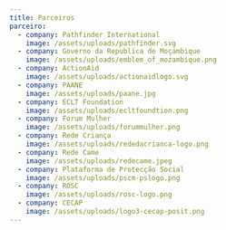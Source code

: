 ```yaml
---
title: Parceiros
parceiro:
  - company: Pathfinder International
    image: /assets/uploads/pathfinder.svg
  - company: Governo da Republica de Moçambique
    image: /assets/uploads/emblem_of_mozambique.png
  - company: ActionAid
    image: /assets/uploads/actionaidlogo.svg
  - company: PAANE
    image: /assets/uploads/paane.jpg
  - company: ECLT Foundation
    image: /assets/uploads/ecltfoundtion.png
  - company: Forum Mulher
    image: /assets/uploads/forummulher.png
  - company: Rede Criança
    image: /assets/uploads/rededacrianca-logo.png
  - company: Rede Came
    image: /assets/uploads/redecame.jpeg
  - company: Plataforma de Protecção Social
    image: /assets/uploads/pscm-pslogo.png
  - company: ROSC
    image: /assets/uploads/rosc-logo.png
  - company: CECAP
    image: /assets/uploads/logo3-cecap-posit.png
---
```


